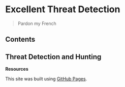 # Excellent Threat Detection
> Pardon my French
## Contents



## Threat Detection and Hunting
**Resources**


This site was built using [GitHub Pages](https://pages.github.com/).
